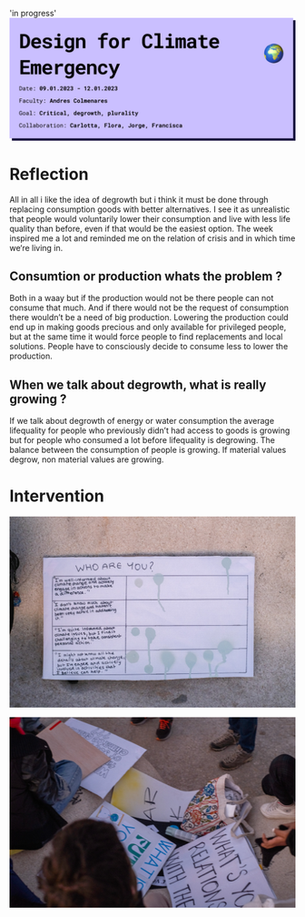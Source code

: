 'in progress'
![page header](../../images/Bearbeitet/DesignforClimateEmergencyCover.png)

# Reflection
All in all i like the idea of degrowth but i think it must be done through replacing consumption goods with better alternatives. I see it as unrealistic that people would voluntarily lower their consumption and live with less life quality than before, even if that would be the easiest option. The week inspired me a lot and reminded me on the relation of crisis and in which time we‘re living in. 

## Consumtion or production whats the problem ? 
Both in a waay but if the production would not be there people can not consume that much. And if there would not be the request of consumption there wouldn’t be a need of big production. Lowering the production could end up in making goods precious and only available for privileged people, but at the same time it would force people to find replacements and local solutions. People have to consciously decide to consume less to lower the production.

## When we talk about degrowth, what is really growing ? 
If we talk about degrowth of energy or water consumption the average lifequality for people who previously didn’t had access to goods is growing but for people who consumed a lot before lifequality is degrowing. The balance between the consumption of people is growing. If material values degrow, non material values are growing. 

# Intervention
![page header](../images/DesignForClimatEmergency/DSCF9449.jpg)

![page header](../images/DesignForClimatEmergency/DSCF9454.jpg)
